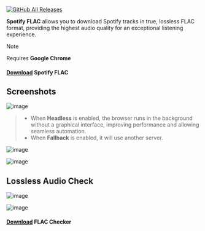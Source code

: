 [![GitHub All Releases](https://img.shields.io/github/downloads/afkarxyz/SpotifyFLAC/total?style=for-the-badge)](https://github.com/afkarxyz/SpotifyFLAC/releases)

**Spotify FLAC** allows you to download Spotify tracks in true, lossless FLAC format, providing the highest audio quality for an exceptional listening experience.

> [!NOTE]  
> Requires **Google Chrome**

#### [Download](https://github.com/afkarxyz/SpotifyFLAC/releases/download/v1.1/SpotifyFLAC.exe) Spotify FLAC

## Screenshots

![image](https://github.com/user-attachments/assets/47d9af02-db9b-4e3c-ac77-f5a5c4b54afe)

> - When **Headless** is enabled, the browser runs in the background without a graphical interface, improving performance and allowing seamless automation.
> - When **Fallback** is enabled, it will use another server.

![image](https://github.com/user-attachments/assets/75a61cef-05a8-4f2c-b40b-ba5d49885ffe)

![image](https://github.com/user-attachments/assets/84dfcfec-7c9d-4b5b-8624-3558cd3155be)

## Lossless Audio Check

![image](https://github.com/user-attachments/assets/d63b422d-0ea3-4307-850f-96c99d7eaa9a)

![image](https://github.com/user-attachments/assets/7649e6e1-d5d1-49b3-b83f-965d44651d05)

#### [Download](https://github.com/afkarxyz/SpotifyFLAC/releases/download/v0/FLAC-Checker.zip) FLAC Checker
